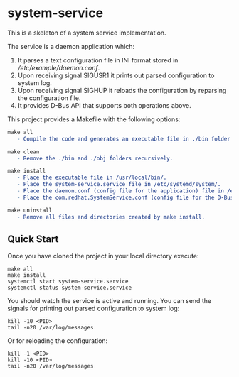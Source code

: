 # system-service
This is a skeleton of a system service implementation.

The service is a daemon application which:
1. It parses a text configuration file in INI format stored in */etc/example/daemon.conf*.
2. Upon receiving signal SIGUSR1 it prints out parsed configuration to system log.
3. Upon receiving signal SIGHUP it reloads the configuration by reparsing the configuration file.
4. It provides D-Bus API that supports both operations above.

This project provides a Makefile with the following options:
```Makefile
make all
   - Compile the code and generates an executable file in ./bin folder.
```
```Makefile
make clean
   - Remove the ./bin and ./obj folders recursively.
```
```Makefile
make install
   - Place the executable file in /usr/local/bin/.
   - Place the system-service.service file in /etc/systemd/system/.
   - Place the daemon.conf (config file for the application) file in /etc/example/ (if the example directory does not exist it is created).
   - Place the com.redhat.SystemService.conf (config file for the D-Bus policies) file in /etc/dbus-1/sytem.d/.
```
```Makefile
make uninstall
   - Remove all files and directories created by make install.
```
Quick Start
---
Once you have cloned the project in your local directory execute:
```
make all
make install
systemctl start system-service.service
systemctl status system-service.service
```
You should watch the service is active and running.
You can send the signals for printing out parsed configuration to system log:
```
kill -10 <PID>
tail -n20 /var/log/messages
```
Or for reloading the configuration:
```
kill -1 <PID>
kill -10 <PID>
tail -n20 /var/log/messages
```
